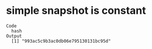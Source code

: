 # simple snapshot is constant

    Code
      hash
    Output
      [1] "993ac5c9b3ac0db06e795130131bc95d"


